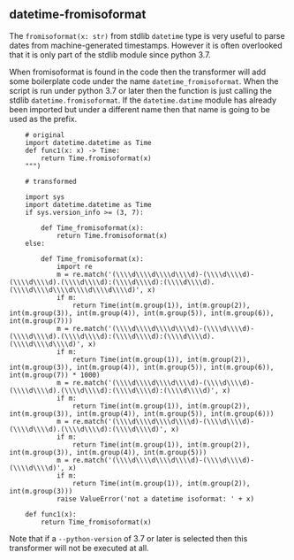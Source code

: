 ## datetime-fromisoformat

The `fromisoformat(x: str)` from stdlib `datetime` type is very useful to parse
dates from machine-generated timestamps. However it is often overlooked that
it is only part of the stdlib module since python 3.7.

When fromisoformat is found in the code then the transformer will add some
boilerplate code under the name `datetime_fromisoformat`. When the script
is run under python 3.7 or later then the function is just calling the
stdlib `datetime.fromisoformat`. If the `datetime.datime` module has already
been imported but under a different name then that name is going to be used
as the prefix. 


        # original
        import datetime.datetime as Time
        def func1(x: x) -> Time:
            return Time.fromisoformat(x)
        """)

        # transformed
        
        import sys
        import datetime.datetime as Time
        if sys.version_info >= (3, 7):

            def Time_fromisoformat(x):
                return Time.fromisoformat(x)
        else:
        
            def Time_fromisoformat(x):
                import re
                m = re.match('(\\\\d\\\\d\\\\d\\\\d)-(\\\\d\\\\d)-(\\\\d\\\\d).(\\\\d\\\\d):(\\\\d\\\\d):(\\\\d\\\\d).(\\\\d\\\\d\\\\d\\\\d\\\\d\\\\d)', x)
                if m:
                    return Time(int(m.group(1)), int(m.group(2)), int(m.group(3)), int(m.group(4)), int(m.group(5)), int(m.group(6)), int(m.group(7)))
                m = re.match('(\\\\d\\\\d\\\\d\\\\d)-(\\\\d\\\\d)-(\\\\d\\\\d).(\\\\d\\\\d):(\\\\d\\\\d):(\\\\d\\\\d).(\\\\d\\\\d\\\\d)', x)
                if m:
                    return Time(int(m.group(1)), int(m.group(2)), int(m.group(3)), int(m.group(4)), int(m.group(5)), int(m.group(6)), int(m.group(7)) * 1000)
                m = re.match('(\\\\d\\\\d\\\\d\\\\d)-(\\\\d\\\\d)-(\\\\d\\\\d).(\\\\d\\\\d):(\\\\d\\\\d):(\\\\d\\\\d)', x)
                if m:
                    return Time(int(m.group(1)), int(m.group(2)), int(m.group(3)), int(m.group(4)), int(m.group(5)), int(m.group(6)))
                m = re.match('(\\\\d\\\\d\\\\d\\\\d)-(\\\\d\\\\d)-(\\\\d\\\\d).(\\\\d\\\\d):(\\\\d\\\\d)', x)
                if m:
                    return Time(int(m.group(1)), int(m.group(2)), int(m.group(3)), int(m.group(4)), int(m.group(5)))
                m = re.match('(\\\\d\\\\d\\\\d\\\\d)-(\\\\d\\\\d)-(\\\\d\\\\d)', x)
                if m:
                    return Time(int(m.group(1)), int(m.group(2)), int(m.group(3)))
                raise ValueError('not a datetime isoformat: ' + x)
        
        def func1(x):
            return Time_fromisoformat(x)

Note that if a `--python-version` of 3.7 or later is selected then
this transformer will not be executed at all.

